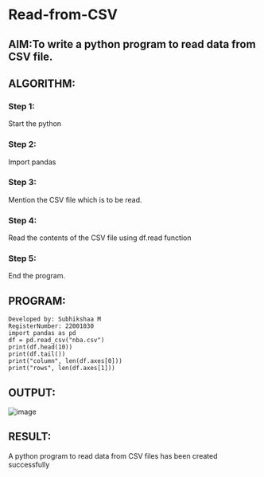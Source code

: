 # Read-from-CSV

## AIM:To write a python program to read data from CSV file.


## ALGORITHM:
### Step 1:
Start the python
### Step 2:
Import pandas
### Step 3:
Mention the CSV file which is to be read.

### Step 4:
Read the contents of the CSV file using df.read function
### Step 5:
End the program.


## PROGRAM:
```
Developed by: Subhikshaa M
RegisterNumber: 22001030
import pandas as pd
df = pd.read_csv("nba.csv")
print(df.head(10))
print(df.tail())
print("column", len(df.axes[0]))
print("rows", len(df.axes[1]))
```
## OUTPUT:

![image](https://user-images.githubusercontent.com/118787344/214054844-8c3feaa2-3bb3-418f-9f6e-04790168a99f.png)


## RESULT:
A python program to read data from CSV files has been created successfully
